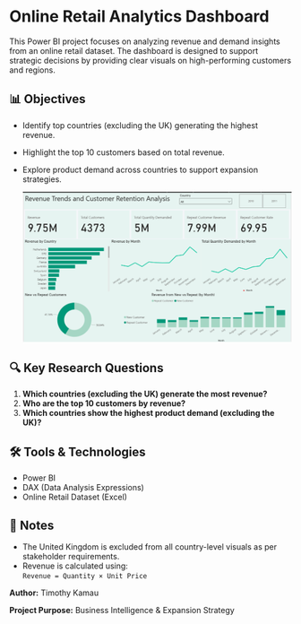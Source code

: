 # Online Retail Analytics Dashboard

This Power BI project focuses on analyzing revenue and demand insights from an online retail dataset. The dashboard is designed to support strategic decisions by providing clear visuals on high-performing customers and regions.

## 📊 Objectives

- Identify top countries (excluding the UK) generating the highest revenue.
- Highlight the top 10 customers based on total revenue.
- Explore product demand across countries to support expansion strategies.
  
  ![Overview](https://github.com/KiruruKamau/TataJobSimulation/blob/main/Images/Overview.png)

## 🔍 Key Research Questions

1. **Which countries (excluding the UK) generate the most revenue?**
2. **Who are the top 10 customers by revenue?**
3. **Which countries show the highest product demand (excluding the UK)?**

## 🛠️ Tools & Technologies

- Power BI  
- DAX (Data Analysis Expressions)  
- Online Retail Dataset (Excel)

## 📌 Notes

- The United Kingdom is excluded from all country-level visuals as per stakeholder requirements.
- Revenue is calculated using:  
  `Revenue = Quantity × Unit Price`

**Author:** Timothy Kamau

**Project Purpose:** Business Intelligence & Expansion Strategy
